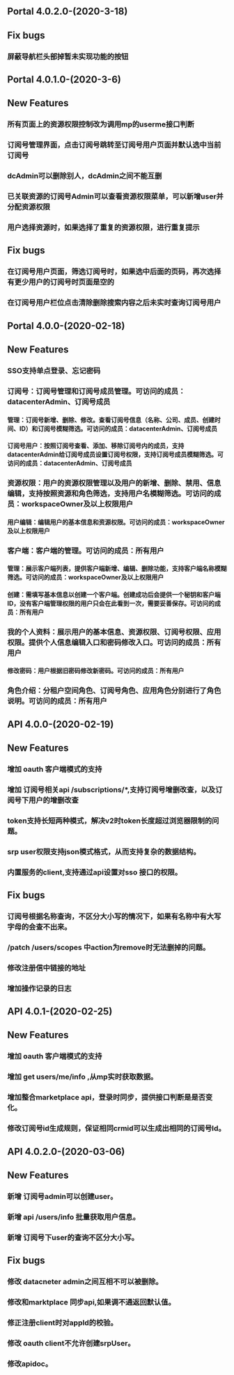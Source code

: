 ## Portal 4.0.2.0-(2020-3-18)

## Fix bugs
### 屏蔽导航栏头部掉暂未实现功能的按钮

## Portal 4.0.1.0-(2020-3-6)

## New Features
### 所有页面上的资源权限控制改为调用mp的userme接口判断
### 订阅号管理界面，点击订阅号跳转至订阅号用户页面并默认选中当前订阅号
### dcAdmin可以删除别人，dcAdmin之间不能互删
### 已关联资源的订阅号Admin可以查看资源权限菜单，可以新增user并分配资源权限
### 用户选择资源时，如果选择了重复的资源权限，进行重复提示

## Fix bugs
### 在订阅号用户页面，筛选订阅号时，如果选中后面的页码，再次选择有更少用户的订阅号时页面是空的
### 在订阅号用户栏位点击清除删除搜索内容之后未实时查询订阅号用户



## Portal 4.0.0-(2020-02-18)

## New Features
### SSO支持单点登录、忘记密码

### 订阅号：订阅号管理和订阅号成员管理。可访问的成员：datacenterAdmin、订阅号成员 
#### 管理：订阅号新增、删除、修改。查看订阅号信息（名称、公司、成员、创建时间、ID）和订阅号模糊筛选。可访问的成员：datacenterAdmin、订阅号成员
#### 订阅号用户：按照订阅号查看、添加、移除订阅号内的成员，支持datacenterAdmin给订阅号成员设置订阅号权限，支持订阅号成员模糊筛选。可访问的成员：datacenterAdmin、订阅号成员

### 资源权限：用户的资源权限管理以及用户的新增、删除、禁用、信息编辑，支持按照资源和角色筛选，支持用户名模糊筛选。可访问的成员：workspaceOwner及以上权限用户
#### 用户编辑：编辑用户的基本信息和资源权限。可访问的成员：workspaceOwner及以上权限用户

### 客户端：客户端的管理。可访问的成员：所有用户
#### 管理：展示客户端列表，提供客户端新增、编辑、删除功能，支持客户端名称模糊筛选。可访问的成员：workspaceOwner及以上权限用户
#### 创建：需填写基本信息以创建一个客户端。创建成功后会提供一个秘钥和客户端ID，没有客户端管理权限的用户只会在此看到一次，需要妥善保存。可访问的成员：所有用户

### 我的个人资料：展示用户的基本信息、资源权限、订阅号权限、应用权限。提供个人信息编辑入口和密码修改入口。可访问的成员：所有用户
#### 修改密码：用户根据旧密码修改新密码。可访问的成员：所有用户

### 角色介绍：分租户空间角色、订阅号角色、应用角色分别进行了角色说明。可访问的成员：所有用户




## API 4.0.0-(2020-02-19)

## New Features

### 增加 oauth 客户端模式的支持

### 增加 订阅号相关api /subscriptions/*,支持订阅号增删改查，以及订阅号下用户的增删改查

### token支持长短两种模式，解决v2时token长度超过浏览器限制的问题。

### srp user权限支持json模式格式，从而支持复杂的数据结构。

### 内置服务的client,支持通过api设置对sso 接口的权限。

## Fix bugs 

### 订阅号根据名称查询，不区分大小写的情况下，如果有名称中有大写字母的会查不出来。

### /patch /users/scopes 中action为remove时无法删掉的问题。

### 修改注册信中链接的地址

### 增加操作记录的日志





## API 4.0.1-(2020-02-25)

## New Features

### 增加 oauth 客户端模式的支持

### 增加 get users/me/info ,从mp实时获取数据。

### 增加整合marketplace api，登录时同步，提供接口判断是是否变化。

### 修改订阅号id生成规则，保证相同crmid可以生成出相同的订阅号Id。





## API 4.0.2.0-(2020-03-06)

## New Features

### 新增 订阅号admin可以创建user。

### 新增 api /users/info 批量获取用户信息。

### 新增 订阅号下user的查询不区分大小写。

## Fix bugs 

### 修改 datacneter admin之间互相不可以被删除。

### 修改和marktplace 同步api,如果调不通返回默认值。

### 修正注册client时对appId的校验。

### 修改 oauth client不允许创建srpUser。

### 修改apidoc。

